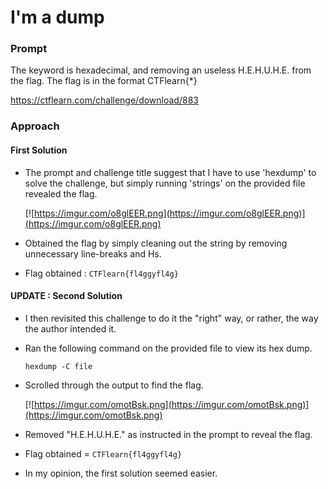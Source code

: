 # I'm a dump

### Prompt

The keyword is hexadecimal, and removing an useless H.E.H.U.H.E. from the flag. The flag is in the format CTFlearn{*}

https://ctflearn.com/challenge/download/883

### Approach

#### First Solution

- The prompt and challenge title suggest that I have to use 'hexdump' to solve the challenge, but simply running 'strings' on the provided file revealed the flag.  

  [![https://imgur.com/o8glEER.png](https://imgur.com/o8glEER.png)](https://imgur.com/o8glEER.png)

- Obtained the flag by simply cleaning out the string by removing unnecessary line-breaks and Hs.

- Flag obtained : ```CTFlearn{fl4ggyfl4g}```  


#### UPDATE : Second Solution

- I then revisited this challenge to do it the "right" way, or rather, the way the author intended it.

- Ran the following command on the provided file to view its hex dump.

  ```
  hexdump -C file
  ```
- Scrolled through the output to find the flag.

  [![https://imgur.com/omotBsk.png](https://imgur.com/omotBsk.png)](https://imgur.com/omotBsk.png)

- Removed "H.E.H.U.H.E." as instructed in the prompt to reveal the flag.

- Flag obtained = ```CTFlearn{fl4ggyfl4g}```

- In my opinion, the first solution seemed easier.
